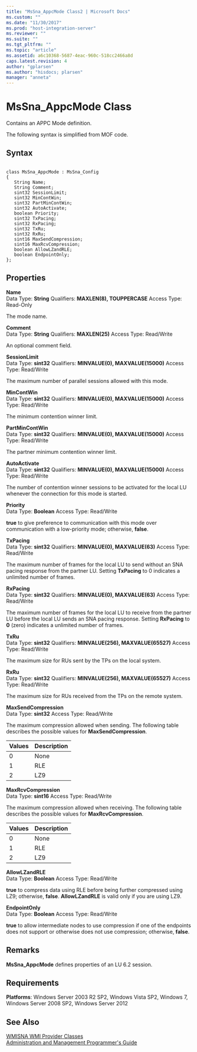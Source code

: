 ```yaml
---
title: "MsSna_AppcMode Class2 | Microsoft Docs"
ms.custom: ""
ms.date: "11/30/2017"
ms.prod: "host-integration-server"
ms.reviewer: ""
ms.suite: ""
ms.tgt_pltfrm: ""
ms.topic: "article"
ms.assetid: a6c10368-5687-4eac-960c-518cc2466a8d
caps.latest.revision: 4
author: "gplarsen"
ms.author: "hisdocs; plarsen"
manager: "anneta"
---
```

# MsSna_AppcMode Class
Contains an APPC Mode definition.  
  
 The following syntax is simplified from MOF code.  
  
## Syntax  
  
```  
  
class MsSna_AppcMode : MsSna_Config  
{  
   String Name;  
   String Comment;  
   sint32 SessionLimit;  
   sint32 MinContWin;  
   sint32 PartMinContWin;  
   sint32 AutoActivate;  
   boolean Priority;  
   sint32 TxPacing;  
   sint32 RxPacing;  
   sint32 TxRu;  
   sint32 RxRu;  
   sint16 MaxSendCompression;  
   sint16 MaxRcvCompression;  
   boolean AllowLZandRLE;  
   boolean EndpointOnly;  
};  
```  
  
## Properties  
 **Name**  
 Data Type: **String** Qualifiers: **MAXLEN(8), TOUPPERCASE** Access Type: Read-Only  
  
 The mode name.  
  
 **Comment**  
 Data Type: **String** Qualifiers: **MAXLEN(25)** Access Type: Read/Write  
  
 An optional comment field.  
  
 **SessionLimit**  
 Data Type: **sint32** Qualifiers: **MINVALUE(0), MAXVALUE(15000)** Access Type: Read/Write  
  
 The maximum number of parallel sessions allowed with this mode.  
  
 **MinContWin**  
 Data Type: **sint32** Qualifiers: **MINVALUE(0), MAXVALUE(15000)** Access Type: Read/Write  
  
 The minimum contention winner limit.  
  
 **PartMinContWin**  
 Data Type: **sint32** Qualifiers: **MINVALUE(0), MAXVALUE(15000)** Access Type: Read/Write  
  
 The partner minimum contention winner limit.  
  
 **AutoActivate**  
 Data Type: **sint32** Qualifiers: **MINVALUE(0), MAXVALUE(15000)** Access Type: Read/Write  
  
 The number of contention winner sessions to be activated for the local LU whenever the connection for this mode is started.  
  
 **Priority**  
 Data Type: **Boolean** Access Type: Read/Write  
  
 **true** to give preference to communication with this mode over communication with a low-priority mode; otherwise, **false**.  
  
 **TxPacing**  
 Data Type: **sint32** Qualifiers: **MINVALUE(0), MAXVALUE(63)** Access Type: Read/Write  
  
 The maximum number of frames for the local LU to send without an SNA pacing response from the partner LU. Setting **TxPacing** to 0 indicates a unlimited number of frames.  
  
 **RxPacing**  
 Data Type: **sint32** Qualifiers: **MINVALUE(0), MAXVALUE(63)** Access Type: Read/Write  
  
 The maximum number of frames for the local LU to receive from the partner LU before the local LU sends an SNA pacing response. Setting **RxPacing** to **0** (zero) indicates a unlimited number of frames.  
  
 **TxRu**  
 Data Type: **sint32** Qualifiers: **MINVALUE(256), MAXVALUE(65527)** Access Type: Read/Write  
  
 The maximum size for RUs sent by the TPs on the local system.  
  
 **RxRu**  
 Data Type: **sint32** Qualifiers: **MINVALUE(256), MAXVALUE(65527)** Access Type: Read/Write  
  
 The maximum size for RUs received from the TPs on the remote system.  
  
 **MaxSendCompression**  
 Data Type: **sint32** Access Type: Read/Write  
  
 The maximum compression allowed when sending. The following table describes the possible values for **MaxSendCompression**.  
  
|Values|Description|  
|------------|-----------------|  
|0|None|  
|1|RLE|  
|2|LZ9|  
  
 **MaxRcvCompression**  
 Data Type: **sint16** Access Type: Read/Write  
  
 The maximum compression allowed when receiving. The following table describes the possible values for **MaxRcvCompression**.  
  
|Values|Description|  
|------------|-----------------|  
|0|None|  
|1|RLE|  
|2|LZ9|  
  
 **AllowLZandRLE**  
 Data Type: **Boolean** Access Type: Read/Write  
  
 **true** to compress data using RLE before being further compressed using LZ9; otherwise, **false**. **AllowLZandRLE** is valid only if you are using LZ9.  
  
 **EndpointOnly**  
 Data Type: **Boolean** Access Type: Read/Write  
  
 **true** to allow intermediate nodes to use compression if one of the endpoints does not support or otherwise does not use compression; otherwise, **false**.  
  
## Remarks  
 **MsSna_AppcMode** defines properties of an LU 6.2 session.  
  
## Requirements  
 **Platforms**: Windows Server 2003 R2 SP2, Windows Vista SP2, Windows 7, Windows Server 2008 SP2, Windows Server 2012  
  
## See Also  
 [WMISNA WMI Provider Classes](../core/wmisna-wmi-provider-classes2.md)   
 [Administration and Management Programmer's Guide](./administration-and-management-programmer-s-guide2.md)